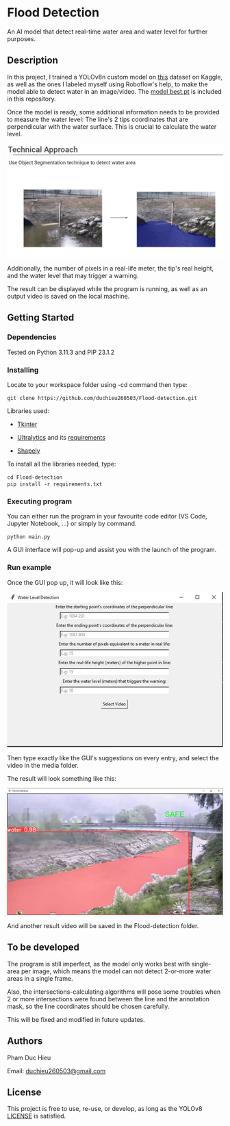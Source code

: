 # Flood Detection

An AI model that detect real-time water area and water level for further purposes.

## Description

In this project, I trained a YOLOv8n custom model on [this](https://www.kaggle.com/datasets/gvclsu/water-segmentation-dataset) dataset on Kaggle, as well as the ones I labeled myself using Roboflow's help, to make the model able to detect water in an image/video. The [model best.pt](https://github.com/duchieu260503/Flood-detection/blob/main/best.pt) is included in this repository.

Once the model is ready, some additional information needs to be provided to measure the water level: The line's 2 tips coordinates that are perpendicular with the water surface. This is crucial to calculate the water level.

![Technical Approach](https://github.com/duchieu260503/Flood-detection/blob/main/media/Technical%20approach.JPG)

Additionally, the number of pixels in a real-life meter, the tip's real height, and the water level that may trigger a warning.

The result can be displayed while the program is running, as well as an output video is saved on the local machine.

## Getting Started

### Dependencies

Tested on Python 3.11.3 and PIP 23.1.2

### Installing

Locate to your workspace folder using -cd command then type: 
```
git clone https://github.com/duchieu260503/Flood-detection.git
```
Libraries used:

- [Tkinter](https://docs.python.org/3/library/tkinter.html)

- [Ultralytics](https://ultralytics.com/) and its [requirements](https://github.com/ultralytics/ultralytics/blob/main/requirements.txt)

- [Shapely](https://shapely.readthedocs.io/en/stable/index.html)
  
To install all the libraries needed, type:
```
cd Flood-detection
pip install -r requirements.txt
```

### Executing program

You can either run the program in your favourite code editor (VS Code, Jupyter Notebook, ...) or simply by command.
```
python main.py
```
A GUI interface will pop-up and assist you with the launch of the program.

### Run example

Once the GUI pop up, it will look like this:

![GUI](https://github.com/duchieu260503/Flood-detection/blob/main/media/GUI.JPG)

Then type exactly like the GUI's suggestions on every entry, and select the video in the media folder.

The result will look something like this:

![Result](https://github.com/duchieu260503/Flood-detection/blob/main/media/result.JPG)

And another result video will be saved in the Flood-detection folder.

## To be developed

The program is still imperfect, as the model only works best with single-area per image, which means the model can not detect 2-or-more water areas in a single frame.

Also, the intersections-calculating algorithms will pose some troubles when 2 or more intersections were found between the line and the annotation mask, so the line coordinates should be chosen carefully.

This will be fixed and modified in future updates.

## Authors

Pham Duc Hieu

Email: duchieu260503@gmail.com


## License

This project is free to use, re-use, or develop, as long as the YOLOv8 [LICENSE](https://github.com/ultralytics/ultralytics/blob/main/LICENSE) is satisfied.
